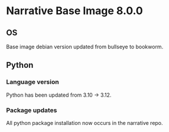 # Narrative Base Image 8.0.0

## OS
Base image debian version updated from bullseye to bookworm.

## Python
### Language version
Python has been updated from 3.10 -> 3.12.

### Package updates
All python package installation now occurs in the narrative repo.
